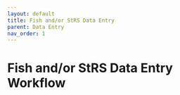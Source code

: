 ```yaml
---
layout: default
title: Fish and/or StRS Data Entry
parent: Data Entry
nav_order: 1
---
```


# Fish and/or StRS Data Entry Workflow

